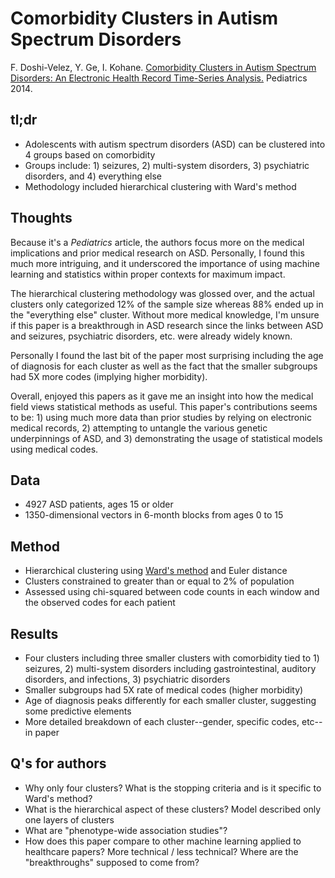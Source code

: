 # Comorbidity Clusters in Autism Spectrum Disorders

F. Doshi-Velez, Y. Ge, I. Kohane. [Comorbidity Clusters in Autism Spectrum Disorders: An Electronic Health Record Time-Series Analysis.](http://pediatrics.aappublications.org/content/133/1/e54.full-text.pdf) Pediatrics 2014.

## tl;dr
 - Adolescents with autism spectrum disorders (ASD) can be clustered into 4 groups based on comorbidity
 - Groups include: 1) seizures, 2) multi-system disorders, 3) psychiatric disorders, and 4) everything else
 - Methodology included hierarchical clustering with Ward's method

## Thoughts
Because it's a *Pediatrics* article, the authors focus more on the medical implications and prior medical research on ASD. Personally, I found this much more intriguing, and it underscored the importance of using machine learning and statistics within proper contexts for maximum impact.

The hierarchical clustering methodology was glossed over, and the actual clusters only categorized 12% of the sample size whereas 88% ended up in the "everything else" cluster. Without more medical knowledge, I'm unsure if this paper is a breakthrough in ASD research since the links between ASD and seizures, psychiatric disorders, etc. were already widely known. 

Personally I found the last bit of the paper most surprising including the age of diagnosis for each cluster as well as the fact that the smaller subgroups had 5X more codes (implying higher morbidity). 

Overall, enjoyed this papers as it gave me an insight into how the medical field views statistical methods as useful. This paper's contributions seems to be: 1) using much more data than prior studies by relying on electronic medical records, 2) attempting to untangle the various genetic underpinnings of ASD, and 3) demonstrating the usage of statistical models using medical codes.


## Data
 - 4927 ASD patients, ages 15 or older
 - 1350-dimensional vectors in 6-month blocks from ages 0 to 15

## Method
 - Hierarchical clustering using [Ward's method](https://en.wikipedia.org/wiki/Ward's_method) and Euler distance
 - Clusters constrained to greater than or equal to 2% of population
 - Assessed using chi-squared between code counts in each window and the observed codes for each patient

## Results
 - Four clusters including three smaller clusters with comorbidity tied to 1) seizures, 2) multi-system disorders including gastrointestinal, auditory disorders, and infections, 3) psychiatric disorders
 - Smaller subgroups had 5X rate of medical codes (higher morbidity)
 - Age of diagnosis peaks differently for each smaller cluster, suggesting some predictive elements
 - More detailed breakdown of each cluster--gender, specific codes, etc--in paper

## Q's for authors
 - Why only four clusters? What is the stopping criteria and is it specific to Ward's method?
 - What is the hierarchical aspect of these clusters? Model described only one layers of clusters
 - What are "phenotype-wide association studies"? 
 - How does this paper compare to other machine learning applied to healthcare papers? More technical / less technical? Where are the "breakthroughs" supposed to come from?
